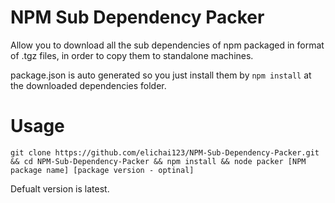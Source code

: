 # NPM Sub Dependency Packer
Allow you to download all the sub dependencies of npm packaged in format of .tgz files, in order to copy them to standalone machines.

package.json is auto generated so you just install them by `npm install` at the downloaded dependencies folder.

# Usage
`git clone https://github.com/elichai123/NPM-Sub-Dependency-Packer.git &&
cd NPM-Sub-Dependency-Packer &&
npm install &&
node packer [NPM package name] [package version - optinal]`

Defualt version is latest.  
